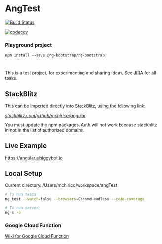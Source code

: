 # AngTest
[![Build Status](https://dev.azure.com/mchirico/angular/_apis/build/status/mchirico.angular?branchName=develop)](https://dev.azure.com/mchirico/angular/_build/latest?definitionId=39&branchName=develop)


[![codecov](https://codecov.io/gh/mchirico/angular/branch/develop/graph/badge.svg)](https://codecov.io/gh/mchirico/angular)

### Playground project

```
npm install --save @ng-bootstrap/ng-bootstrap



```



This is a test project, for experimenting and sharing ideas.  See [JIRA](https://jira.aipiggybot.io/projects/AN/issues/AN-1?filter=allissues) for all tasks.


## StackBlitz

This can be imported directly into StackBlitz, using the following link:

[*stackblitz.com/github/mchirico/angular*](https://stackblitz.com/github/mchirico/angular)

You must update the npm packages.  Auth will 
not work because stackblitz in not in the
list of authorized domains.

## Live Example

https://angular.aipiggybot.io

## Local Setup





Current directory: /Users/mchirico/workspace/angTest


```bash
# To run tests
ng test --watch=false --browsers=ChromeHeadless --code-coverage


```

```bash
# To run server
ng s -o
```


### Google Cloud Function
[Wiki for Google Cloud Function](https://github.com/mchirico/angular/wiki/Google-Cloud-Function)

